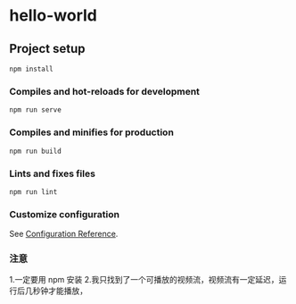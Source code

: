 # hello-world

## Project setup
```
npm install
```

### Compiles and hot-reloads for development
```
npm run serve
```

### Compiles and minifies for production
```
npm run build
```

### Lints and fixes files
```
npm run lint
```

### Customize configuration
See [Configuration Reference](https://cli.vuejs.org/config/).

### 注意
1.一定要用  npm 安装
2.我只找到了一个可播放的视频流，视频流有一定延迟，运行后几秒钟才能播放，